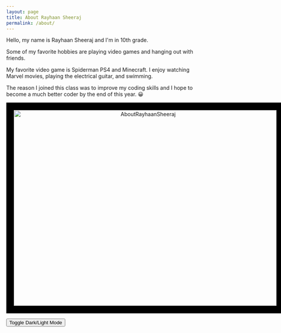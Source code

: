 ```yaml
---
layout: page
title: About Rayhaan Sheeraj
permalink: /about/
---
```


Hello, my name is Rayhaan Sheeraj and I'm in 10th grade. 

Some of my favorite hobbies are playing video games and hanging out with friends. 

My favorite video game is Spiderman PS4 and Minecraft. I enjoy watching Marvel movies, playing the electrical guitar, and swimming. 

The reason I joined this class was to improve my coding skills and I hope to become a much better coder by the end of this year. 😀

<center>
<div class="border">
    <img alt="AboutRayhaanSheeraj" src="{{site.baseurl}}/images/RayhaanHobbies.png" width="700" height="520">
</div>
</center>

<button class="button" onclick="toggleDarkMode()">Toggle Dark/Light Mode</button>

<style>
    .border {
        border: 20px solid #000; 
        display: inline-block;
        box-sizing: border-box; 
    }
    .border img {
        display: block; 
    }


    body.dark-mode {
        background-color: #121212;
        color: #fff; 
    }

    body.dark-mode .border {
        border: 20px solid #fff; 
    }
</style>

<script>

    function toggleDarkMode() {
        document.body.classList.toggle('dark-mode');
        document.body.classList.toggle('light-mode');
        const isDarkMode = document.body.classList.contains('dark-mode');
        localStorage.setItem('darkMode', isDarkMode);
    }


    const savedDarkMode = localStorage.getItem('darkMode');
    if (savedDarkMode === 'true') {
        document.body.classList.add('dark-mode');
    } else {
        document.body.classList.add('light-mode');
    }
</script>



